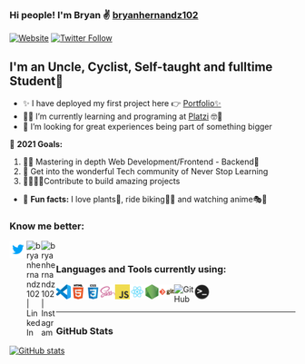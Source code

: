 ### Hi people! I'm Bryan ✌ [bryanhernandz102][website]

[![Website](https://img.shields.io/website?label=bryanhernandz102.com&style=for-the-badge&url=https%3A%2F%2Fbio.link/bryanhernandz)](https://bryanhernandz102.com)
[![Twitter Follow](https://img.shields.io/twitter/follow/bryanhernandz12?color=1DA1F2&logo=twitter&style=for-the-badge)](https://twitter.com/intent/follow?original_referer=https%3A%2F%2Fgithub.com%2Fbryanhernandz12&screen_name=bryanhernandz12)

## I'm an Uncle,  Cyclist,  Self-taught  and  fulltime Student💚

- ✨ I have deployed my first project here 👉 [Portfolio✨][page]
- 🐱‍💻 I’m currently learning and programing at [Platzi][] 🤓🤭
- 🤩 I’m looking for great experiences being part of something bigger
  
🎯 **2021 Goals:**
1. 👨‍💻 Mastering in depth Web Development/Frontend - Backend🚪
2. 🚀 Get into the wonderful Tech community of Never Stop Learning
3. 👨‍👩‍👦‍👦Contribute to build amazing projects

- 🦄 **Fun facts:** I love plants🌱, ride biking🚵‍♀️ and watching anime🎭🐲

### Know me better:

<a href="https://twitter.com/bryanhernandz12" target="_blank"><img align="left" alt="bryanhernandz12 | Twitter" width="30px" src="https://raw.githubusercontent.com/github/explore/80688e429a7d4ef2fca1e82350fe8e3517d3494d/topics/twitter/twitter.png" /><a/>
[<img align="left" alt="bryanhernandz102 | LinkedIn" width="26px" src="https://cdn-icons-png.flaticon.com/512/174/174857.png" />][linkedin]
[<img align="left" alt="bryanhernandz102 | Instagram" width="26px" src="https://cdn.icon-icons.com/icons2/2037/PNG/512/ig_instagram_media_social_icon_124260.png" />][instagram]

<br />

### Languages and Tools currently using:

<img align="left" alt="Visual Studio Code" width="26px" src="https://raw.githubusercontent.com/github/explore/80688e429a7d4ef2fca1e82350fe8e3517d3494d/topics/visual-studio-code/visual-studio-code.png" />
<img align="left" alt="HTML5" width="26px" src="https://raw.githubusercontent.com/github/explore/80688e429a7d4ef2fca1e82350fe8e3517d3494d/topics/html/html.png" />

<img align="left" alt="CSS3" width="26px" src="https://raw.githubusercontent.com/github/explore/80688e429a7d4ef2fca1e82350fe8e3517d3494d/topics/css/css.png" />

<img align="left" alt="Sass" width="26px" src="https://raw.githubusercontent.com/github/explore/80688e429a7d4ef2fca1e82350fe8e3517d3494d/topics/sass/sass.png" />

<img align="left" alt="JavaScript" width="26px" src="https://raw.githubusercontent.com/github/explore/80688e429a7d4ef2fca1e82350fe8e3517d3494d/topics/javascript/javascript.png" />

<img align="left" alt="React" width="26px" src="https://raw.githubusercontent.com/github/explore/80688e429a7d4ef2fca1e82350fe8e3517d3494d/topics/react/react.png" />

<img align="left" alt="Node.js" width="26px" src="https://raw.githubusercontent.com/github/explore/80688e429a7d4ef2fca1e82350fe8e3517d3494d/topics/nodejs/nodejs.png" />

<img align="left" alt="Git" width="26px" src="https://raw.githubusercontent.com/github/explore/80688e429a7d4ef2fca1e82350fe8e3517d3494d/topics/git/git.png" />

<img align="left" alt="GitHub" width="36px" src="https://github.githubassets.com/images/modules/logos_page/Octocat.png" />

 <img align="left" alt="Terminal" width="26px" src="https://raw.githubusercontent.com/github/explore/80688e429a7d4ef2fca1e82350fe8e3517d3494d/topics/terminal/terminal.png" />

<br />
<br />

---

### GitHub Stats

  [![GitHub stats](https://github-readme-stats.vercel.app/api?username=bryanhernandz102&show_icons=true&theme=vue-dark)](https://github.com/anuraghazra/github-readme-stats)


[website]: http://bryanhernandz.bio.link
[page]: https://bryanhernandz102.com/
[platzi]: https://platzi.com/p/bryanhernandz102/
[twitter]: https://twitter.com/bryanhernandz12
[instagram]: https://instagram.com/bryanhernandz102/
[linkedin]: https://linkedin.com/in/bryanhernandz102
